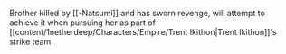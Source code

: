 Brother killed by [[-Natsumi]] and has sworn revenge, will attempt to achieve it when pursuing her as part of [[content/1netherdeep/Characters/Empire/Trent Ikithon|Trent Ikithon]]'s strike team. 